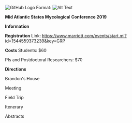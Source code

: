 ![GitHub Logo](/MASMC2019/SmokiesPicture.jpg)
Format: ![Alt Text](url)


**Mid Atlantic States Mycological Conference 2019** 

**Information**



**Registration**
Link: https://www.marriott.com/events/start.mi?id=1544559373239&key=GRP

**Costs**
Students: $60

PIs and Postdoctoral Researchers: $70


**Directions**

Brandon's House


Meeting



Field Trip


Itenerary


Abstracts
